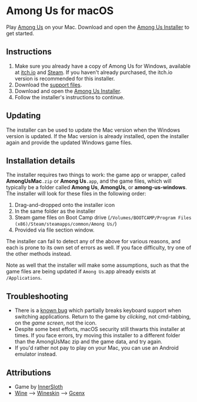 # Among Us for macOS
Play [Among Us](http://www.innersloth.com/gameAmongUs.php) on your Mac. Download and open the [Among Us Installer](https://github.com/CartoonChess/among-us-mac/raw/transfer/Among%20Us%20Installer.zip) to get started.

## Instructions
1. Make sure you already have a copy of Among Us for Windows, available at [itch.io](https://innersloth.itch.io/among-us) and [Steam](https://store.steampowered.com/app/945360/Among_Us/). If you haven't already purchased, the itch.io version is recommended for this installer.
2. Download the [support files](https://github.com/CartoonChess/among-us-mac/releases/download/v1.0.0-beta.1/AmongUsMac.zip).
3. Download and open the [Among Us Installer](https://github.com/CartoonChess/among-us-mac/raw/transfer/Among%20Us%20Installer.zip).
4. Follow the installer's instructions to continue.

## Updating
The installer can be used to update the Mac version when the Windows version is updated. If the Mac version is already installed, open the installer again and provide the updated Windows game files.

## Installation details
The installer requires two things to work: the game app or wrapper, called **AmongUsMac**`.zip` or **Among Us**`.app`, and the game files, which will typically be a folder called **Among Us**, **AmongUs**, or **among-us-windows**. The installer will look for these files in the following order:
1. Drag-and-dropped onto the installer icon
2. In the same folder as the installer
3. Steam game files on Boot Camp drive (`/Volumes/BOOTCAMP/Program Files (x86)/Steam/steamapps/common/Among Us/`)
4. Provided via file section window.

The installer can fail to detect any of the above for various reasons, and each is prone to its own set of errors as well. If you face difficulty, try one of the other methods instead.

Note as well that the installer will make some assumptions, such as that the game files are being updated if `Among Us`.app already exists at `/Applications`.

## Troubleshooting
* There is a [known bug](https://forum.winehq.org/viewtopic.php?f=9&t=34348) which partially breaks keyboard support when switching applications. Return to the game by *clicking*, not cmd-tabbing, on the *game screen*, not the icon.
* Despite some best efforts, macOS security still thwarts this installer at times. If you face errors, try moving this installer to a different folder than the AmongUsMac zip and the game data, and try again.
* If you'd rather not pay to play on your Mac, you can use an Android emulator instead.

## Attributions
* Game by [InnerSloth](http://www.innersloth.com)
* [Wine](https://www.winehq.org) —> [Wineskin](https://sourceforge.net/p/wineskin/code/ci/master/tree/) —> [Gcenx](https://github.com/Gcenx/WineskinServer)
